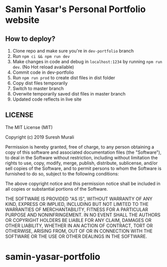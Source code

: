 # Samin Yasar's Personal Portfolio website


## How to deploy?

1. Clone repo and make sure you're in `dev-portfolio` branch
2. Run `npm ci && npm run dev`
3. Make changes in code and debug in `localhost:1234` by running `npm run dev`. (No Hot reload available)
4. Commit code in dev-portfolio
5. Run `npm run prod` to create dist files in dist folder
6. Copy dist files temporarily
7. Switch to master branch
8. Overwite temporarily saved dist files in master branch
9. Updated code reflects in live site

## LICENSE

The MIT License (MIT)

Copyright (c) 2019 Suresh Murali

Permission is hereby granted, free of charge, to any person obtaining a copy
of this software and associated documentation files (the "Software"), to deal
in the Software without restriction, including without limitation the rights
to use, copy, modify, merge, publish, distribute, sublicense, and/or sell
copies of the Software, and to permit persons to whom the Software is
furnished to do so, subject to the following conditions:

The above copyright notice and this permission notice shall be included in all
copies or substantial portions of the Software.

THE SOFTWARE IS PROVIDED "AS IS", WITHOUT WARRANTY OF ANY KIND, EXPRESS OR
IMPLIED, INCLUDING BUT NOT LIMITED TO THE WARRANTIES OF MERCHANTABILITY,
FITNESS FOR A PARTICULAR PURPOSE AND NONINFRINGEMENT. IN NO EVENT SHALL THE
AUTHORS OR COPYRIGHT HOLDERS BE LIABLE FOR ANY CLAIM, DAMAGES OR OTHER
LIABILITY, WHETHER IN AN ACTION OF CONTRACT, TORT OR OTHERWISE, ARISING FROM,
OUT OF OR IN CONNECTION WITH THE SOFTWARE OR THE USE OR OTHER DEALINGS IN THE
SOFTWARE.
# samin-yasar-portfolio
